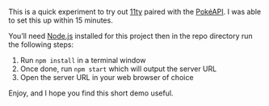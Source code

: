 This is a quick experiment to try out [11ty](http://11ty.dev) paired with the [PokéAPI](https://pokeapi.co). I was able to set this up within 15 minutes.

You’ll need [Node.js](https://nodejs.org) installed for this project then in the repo directory run the following steps:

1. Run `npm install` in a terminal window
2. Once done, run `npm start` which will output the server URL
3. Open the server URL in your web browser of choice

Enjoy, and I hope you find this short demo useful.

